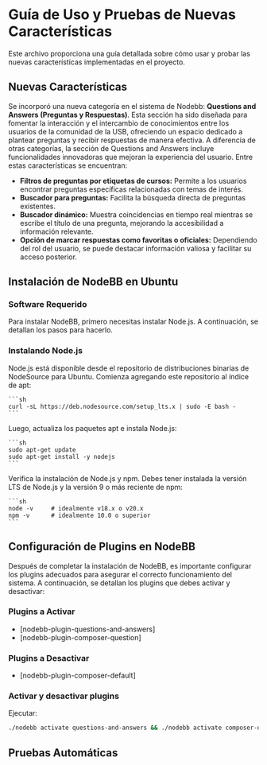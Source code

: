 # Guía de Uso y Pruebas de Nuevas Características
Este archivo proporciona una guía detallada sobre cómo usar y probar las nuevas características implementadas en el proyecto.

## Nuevas Características
Se incorporó una nueva categoría en el sistema de Nodebb: **Questions and Answers (Preguntas y Respuestas)**. Esta sección ha sido diseñada para fomentar la interacción y el intercambio de conocimientos entre los usuarios de la comunidad de la USB, ofreciendo un espacio dedicado a plantear preguntas y recibir respuestas de manera efectiva.
A diferencia de otras categorías, la sección de Questions and Answers incluye funcionalidades innovadoras que mejoran la experiencia del usuario. Entre estas características se encuentran:

- **Filtros de preguntas por etiquetas de cursos:** Permite a los usuarios encontrar preguntas específicas relacionadas con temas de interés.
- **Buscador para preguntas:** Facilita la búsqueda directa de preguntas existentes.
- **Buscador dinámico:** Muestra coincidencias en tiempo real mientras se escribe el título de una pregunta, mejorando la accesibilidad a información relevante.
- **Opción de marcar respuestas como favoritas o oficiales:** Dependiendo del rol del usuario, se puede destacar información valiosa y facilitar su acceso posterior.


## Instalación de NodeBB en Ubuntu

### Software Requerido
Para instalar NodeBB, primero necesitas instalar Node.js. A continuación, se detallan los pasos para hacerlo.


### Instalando Node.js
Node.js está disponible desde el repositorio de distribuciones binarias de NodeSource para Ubuntu. Comienza agregando este repositorio al índice de apt:

    ```sh
    curl -sL https://deb.nodesource.com/setup_lts.x | sudo -E bash -
    ```

Luego, actualiza los paquetes apt e instala Node.js:

    ```sh
    sudo apt-get update
    sudo apt-get install -y nodejs
    ```

Verifica la instalación de Node.js y npm. Debes tener instalada la versión LTS de Node.js y la versión 9 o más reciente de npm:

    ```sh
    node -v     # idealmente v18.x o v20.x
    npm -v      # idealmente 10.0 o superior
    ```

## Configuración de Plugins en NodeBB
Después de completar la instalación de NodeBB, es importante configurar los plugins adecuados para asegurar el correcto funcionamiento del sistema. A continuación, se detallan los plugins que debes activar y desactivar:

### Plugins a Activar

- [nodebb-plugin-questions-and-answers]
- [nodebb-plugin-composer-question]

### Plugins a Desactivar

- [nodebb-plugin-composer-default]

### Activar y desactivar plugins
Ejecutar:

```sh
./nodebb activate questions-and-answers && ./nodebb activate composer-question && ./nodebb reset -p composer-default 
```

## Pruebas Automáticas

